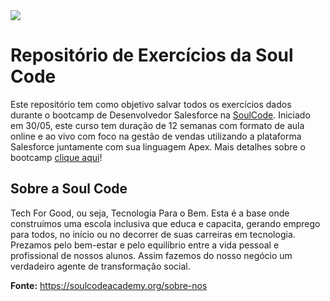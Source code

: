 <img src="https://github.com/antonioclc/SoulCode-Exercicios/blob/main/capa%20soul%20code.png?raw=true">
<h1>Repositório de Exercícios da Soul Code </h1>
<p>Este repositório tem como objetivo salvar todos os exercícios dados durante o bootcamp de Desenvolvedor Salesforce na <a  href="https://soulcodeacademy.org/" target="_blank"  rel="noreferrer">SoulCode</a>. Iniciado em 30/05, este curso tem duração de 12 semanas com formato de aula online e ao vivo com foco na gestão de vendas utilizando a plataforma Salesforce juntamente com sua linguagem Apex. Mais detalhes sobre o bootcamp <a  href="https://soulcodeacademy.org/curso-desenvolvedor-salesforce" target="_blank"  rel="noreferrer">clique aqui</a>!

  
<h2>Sobre a Soul Code </h2>
<p>Tech For Good, ou seja, Tecnologia Para o Bem. Esta é a base onde construímos uma escola inclusiva que educa e capacita, gerando emprego para todos, no início ou no decorrer de suas carreiras em tecnologia. Prezamos pelo bem-estar e pelo equilíbrio entre a vida pessoal e profissional de nossos alunos. Assim fazemos do nosso negócio um verdadeiro agente de transformação social.</p>
<p><b>Fonte:</b> <a  href="https://soulcodeacademy.org/sobre-nos" target="_blank"  rel="noreferrer"> https://soulcodeacademy.org/sobre-nos</a></p>

